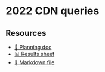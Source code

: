 # 2022 CDN queries

<!--
  This directory contains all of the 2022 CDN chapter queries.

  Each query should have a corresponding `metric_name.sql` file.
  Note that readers are linked to this directory, so try to make the SQL file names descriptive for easy browsing.

  Analysts: if helpful, you can use this README to give additional info about the queries.
-->

## Resources

- [📄 Planning doc][~google-doc]
- [📊 Results sheet][~google-sheets]
- [📝 Markdown file][~chapter-markdown]

[~google-doc]: https://docs.google.com/document/d/1lTrBZGE00XsiFesalFJg5zCzhtMbsrJ5CcdH2eQ_HKE/edit?usp=sharing
[~google-sheets]: https://docs.google.com/spreadsheets/d/1ySETT2IZ9ae5_VUphxUol2ZU3P1RJvcSVjDU5BgnK5A/edit?usp=sharing
[~chapter-markdown]: https://github.com/HTTPArchive/almanac.httparchive.org/tree/main/src/content/en/2022/cdn.md